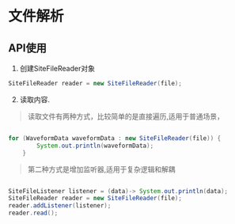 # 文件解析

## API使用


1. 创建SiteFileReader对象

```java
SiteFileReader reader = new SiteFileReader(file);
```

2. 读取内容.

> 读取文件有两种方式，比较简单的是直接遍历,适用于普通场景，
```java

for (WaveformData waveformData : new SiteFileReader(file)) {
        System.out.println(waveformData);
    }
```

> 第二种方式是增加监听器,适用于复杂逻辑和解耦
```java

SiteFileListener listener = (data)-> System.out.println(data);
SiteFileReader reader = new SiteFileReader(file);
reader.addListener(listener);
reader.read();

```
